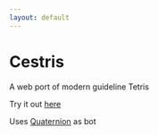 ```yaml
---
layout: default 
---
```


# Cestris
A web port of modern guideline Tetris

Try it out [here](https://shine00chang.github.io/Cestris)

Uses [Quaternion]() as bot
